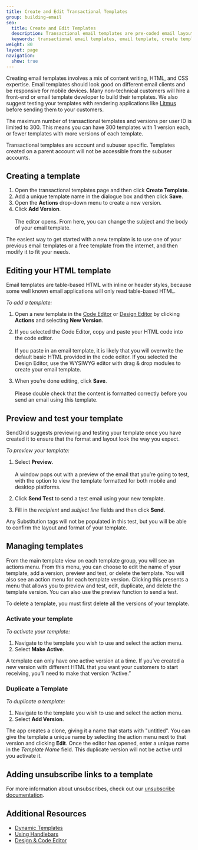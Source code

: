 ```yaml
---
title: Create and Edit Transactional Templates
group: building-email
seo:
  title: Create and Edit Templates
  description: Transactional email templates are pre-coded email layouts that anyone can use to easily create and send transactional emails.
  keywords: transactional email templates, email template, create templates
weight: 80
layout: page
navigation:
  show: true
---
```

Creating email templates involves a mix of content writing, HTML, and CSS expertise. Email templates should look good on different email clients and be responsive for mobile devices. Many non-technical customers will hire a front-end or email template developer to build their templates. We also suggest testing your templates with rendering applications like [Litmus](http://litmus.com) before sending them to your customers.

<call-out>

The maximum number of transactional templates and versions per user ID is limited to 300. This means you can have 300 templates with 1 version each, or fewer templates with more versions of each template.

</call-out>

<call-out>

Transactional templates are account and subuser specific. Templates created on a parent account will not be accessible from the subuser accounts.

</call-out>

## 	Creating a template

1. Open the transactional templates page and then click **Create Template**.
1. Add a unique template name in the dialogue box and then click **Save**.
1. Open the **Actions** drop-down menu to create a new version.
1. Click **Add Version**.
<br></br>The editor opens. From here, you can change the subject and the body of your email template.

The easiest way to get started with a new template is to use one of your previous email templates or a free template from the internet, and then modify it to fit your needs.

## 	Editing your HTML template

<call-out>

Email templates are table-based HTML with inline or header styles, because some well known email applications will only read table-based HTML.

</call-out>

*To add a template:*

1. Open a new template in the [Code Editor]({{root_url}}/knowledge-center/sending-email/editor/#the-code-editor) or [Design Editor]({{root_url}}/knowledge-center/sending-email/editor/#the-design-editor) by clicking **Actions** and selecting **New Version**.

1. If you selected the Code Editor, copy and paste your HTML code into the code editor.
<br></br>If you paste in an email template, it is likely that you will overwrite the default basic HTML provided in the code editor. If you selected the Design Editor, use the WYSIWYG editor with drag & drop modules to create your email template.

1. When you’re done editing, click **Save**. <br></br>Please double check that the content is formatted correctly before you send an email using this template.

## 	Preview and test your template

SendGrid suggests previewing and testing your template once you have created it to ensure that the format and layout look the way you expect.

*To preview your template:*

1. Select **Preview**.  <br></br>A window pops out with a preview of the email that you’re going to test, with the option to view the template formatted for both mobile and desktop platforms.

1. Click **Send Test** to send a test email using your new template.
1. Fill in the *recipient* and *subject line* fields and then click **Send**.


<call-out>

Any Substitution tags will not be populated in this test, but you will be able to confirm the layout and format of your template.


</call-out>

## 	Managing templates

From the main template view on each template group, you will see an actions menu. From this menu, you can choose to edit the name of your template, add a version, preview and test, or delete the template. You will also see an action menu for each template version. Clicking this presents a menu that allows you to preview and test, edit, duplicate, and delete the template version. You can also use the preview function to send a test.

<call-out>

To delete a template, you must first delete all the versions of your template.

</call-out>

 ### 	Activate your template

*To activate your template:*

1. Navigate to the template you wish to use and select the action menu.
1. Select **Make Active**.

<call-out>

A template can only have one active version at a time. If you’ve created a new version with different HTML that you want your customers to start receiving, you’ll need to make that version “Active.”

</call-out>

 ### 	Duplicate a Template

*To duplicate a template:*

1. Navigate to the template you wish to use and select the action menu.
1. Select **Add Version**.

The app creates a clone, giving it a name that starts with "untitled". You can give the template a unique name by selecting the action menu next to that version and clicking **Edit**. Once the editor has opened, enter a unique name in the *Template Name* field. This duplicate version will not be active until you activate it.


## 	Adding unsubscribe links to a template

For more information about unsubscribes, check out our [unsubscribe documentation]({{root_url}}/knowledge-center/sending-email/index-suppressions/).



## Additional Resources

- [Dynamic Templates]({{root_url}}/knowledge-center/sending-email/how-to-send-an-email-with-dynamic-transactional-teplates/)
- [Using Handlebars]({{root_url}}/knowledge-center/sending-email/using-handlebars/)
- [Design & Code Editor]({{root_url}}/knowledge-center/sending-email/editor/)
